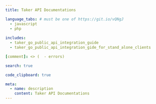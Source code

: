 ```yaml
---
title: Taker API Documentations

language_tabs: # must be one of https://git.io/vQNgJ
  - javascript
  - php
  
includes:
  - taker_go_public_api_integration_guide
  - taker_go_public_api_integration_gide_for_stand_alone_clients

[comment]: <> (  - errors)

search: true

code_clipboard: true

meta:
  - name: description
    content: Taker API Documentations
---
```


